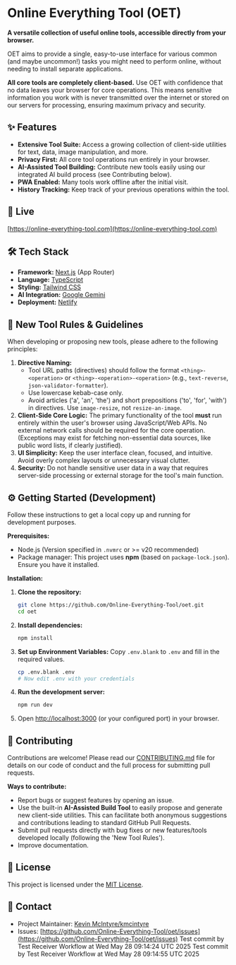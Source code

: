 # Online Everything Tool (OET)

<!-- Optional: Add your new organization logo/icon here -->
<!-- ![OET Logo](URL_TO_YOUR_LOGO.png) -->

**A versatile collection of useful online tools, accessible directly from your browser.**

OET aims to provide a single, easy-to-use interface for various common (and maybe uncommon!) tasks you might need to perform online, without needing to install separate applications.

**All core tools are completely client-based.** Use OET with confidence that no data leaves your browser for core operations. This means sensitive information you work with is never transmitted over the internet or stored on our servers for processing, ensuring maximum privacy and security.

## ✨ Features

- **Extensive Tool Suite:** Access a growing collection of client-side utilities for text, data, image manipulation, and more.
- **Privacy First:** All core tool operations run entirely in your browser.
- **AI-Assisted Tool Building:** Contribute new tools easily using our integrated AI build process (see Contributing below).
- **PWA Enabled:** Many tools work offline after the initial visit.
- **History Tracking:** Keep track of your previous operations within the tool.

## 🚀 Live

[https://online-everything-tool.com](https://online-everything-tool.com)

## 🛠️ Tech Stack

- **Framework:** [Next.js](https://nextjs.org/) (App Router)
- **Language:** [TypeScript](https://www.typescriptlang.org/)
- **Styling:** [Tailwind CSS](https://tailwindcss.com/)
- **AI Integration:** [Google Gemini](https://gemini.google.com/)
- **Deployment:** [Netlify](https://www.netlify.com/)

## 📜 New Tool Rules & Guidelines

When developing or proposing new tools, please adhere to the following principles:

1.  **Directive Naming:**
    - Tool URL paths (directives) should follow the format `<thing>-<operation>` or `<thing>-<operation>-<operation>` (e.g., `text-reverse`, `json-validator-formatter`).
    - Use lowercase kebab-case only.
    - Avoid articles ('a', 'an', 'the') and short prepositions ('to', 'for', 'with') in directives. Use `image-resize`, not `resize-an-image`.
2.  **Client-Side Core Logic:** The primary functionality of the tool **must** run entirely within the user's browser using JavaScript/Web APIs. No external network calls should be required for the core operation. (Exceptions may exist for fetching non-essential data sources, like public word lists, if clearly justified).
3.  **UI Simplicity:** Keep the user interface clean, focused, and intuitive. Avoid overly complex layouts or unnecessary visual clutter.
4.  **Security:** Do not handle sensitive user data in a way that requires server-side processing or external storage for the tool's main function.

## ⚙️ Getting Started (Development)

Follow these instructions to get a local copy up and running for development purposes.

**Prerequisites:**

- Node.js (Version specified in `.nvmrc` or >= v20 recommended)
- Package manager: This project uses **npm** (based on `package-lock.json`). Ensure you have it installed.

**Installation:**

1.  **Clone the repository:**
    ```bash
    git clone https://github.com/Online-Everything-Tool/oet.git
    cd oet
    ```
2.  **Install dependencies:**
    ```bash
    npm install
    ```
3.  **Set up Environment Variables:** Copy `.env.blank` to `.env` and fill in the required values.
    ```bash
    cp .env.blank .env
    # Now edit .env with your credentials
    ```
4.  **Run the development server:**
    ```bash
    npm run dev
    ```
5.  Open [http://localhost:3000](http://localhost:3000) (or your configured port) in your browser.

## 🤝 Contributing

Contributions are welcome! Please read our [CONTRIBUTING.md](CONTRIBUTING.md) file for details on our code of conduct and the full process for submitting pull requests.

**Ways to contribute:**

- Report bugs or suggest features by opening an issue.
- Use the built-in **AI-Assisted Build Tool** to easily propose and generate new client-side utilities. This can facilitate both anonymous suggestions and contributions leading to standard GitHub Pull Requests.
- Submit pull requests directly with bug fixes or new features/tools developed locally (following the 'New Tool Rules').
- Improve documentation.

## 📄 License

This project is licensed under the [MIT License](LICENSE).

## 📧 Contact

- Project Maintainer: [Kevin McIntyre/kmcintyre](https://github.com/kmcintyre)
- Issues: [https://github.com/Online-Everything-Tool/oet/issues](https://github.com/Online-Everything-Tool/oet/issues)
Test commit by Test Receiver Workflow at Wed May 28 09:14:24 UTC 2025
Test commit by Test Receiver Workflow at Wed May 28 09:14:55 UTC 2025
